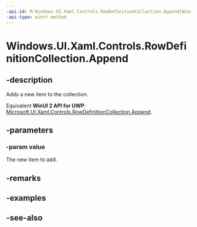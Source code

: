 ```yaml
---
-api-id: M:Windows.UI.Xaml.Controls.RowDefinitionCollection.Append(Windows.UI.Xaml.Controls.RowDefinition)
-api-type: winrt method
---
```


<!-- Method syntax
public void Append(Windows.UI.Xaml.Controls.RowDefinition value)
-->

# Windows.UI.Xaml.Controls.RowDefinitionCollection.Append

## -description
Adds a new item to the collection.

Equivalent **WinUI 2 API for UWP**: [Microsoft.UI.Xaml.Controls.RowDefinitionCollection.Append](/windows/winui/api/microsoft.ui.xaml.controls.rowdefinitioncollection.append).

## -parameters
### -param value
The new item to add.

## -remarks

## -examples

## -see-also
